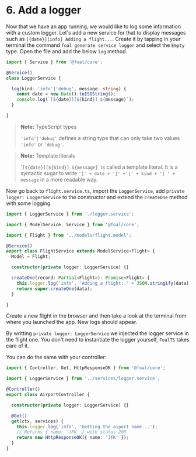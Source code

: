# 6. Add a logger

Now that we have an app running, we would like to log some information with a custom logger. Let's add a new service for that to display messages such as `[{date}][info] Adding a flight...`. Create it by tapping in your terminal the command `foal generate service logger` and select the `Empty` type. Open the file and add the below `log` method.

```typescript
import { Service } from '@foal/core';

@Service()
class LoggerService {

  log(kind: 'info'|'debug', message: string) {
    const date = new Date().toISOString();
    console.log(`[${date}][${kind}] ${message}`);
  }

}
```

> **Note:** TypeScript types
>
> `'info'|'debug'` defines a string type that can only take two values `'info'` or `'debug'`.

> **Note:** Template literals
>
> \``[${date}][${kind}] ${message}`\` is called a template literal. It is a syntactic sugar to write `'[' + date + ']' +'[' + kind + '] ' + message` in a more readable way.

Now go back to `flight.service.ts`, import the `LoggerService`, add `private logger: LoggerService` to the constructor and extend the `createOne` method with some logging.

```typescript
import { LoggerService } from './logger.service';

import { ModelService, Service } from '@foal/core';

import { Flight } from '../models/flight.model';

@Service()
export class FlightService extends ModelService<Flight> {
  Model = Flight;

  constructor(private logger: LoggerService) {}

  createOne(record: Partial<Flight>): Promise<Flight> {
    this.logger.log('info', 'Adding a flight: ' + JSON.stringify(data));
    return super.createOne(data);
  }

}

```

Create a new flight in the browser and then take a look at the terminal from where you launched the app. New logs should appear.

By writting `private logger: LoggerService` we injected the logger service in the flight one. You don't need to instantiate the logger yourself, `FoalTS` takes care of it.

You can do the same with your controller:

```typescript
import { Controller, Get, HttpResponseOK } from '@foal/core';

import { LoggerService } from '../services/logger.service';

@Controller()
export class AirportController {

  constructor(private logger: LoggerService) {}

  @Get()
  get(ctx, services) {
    this.logger.log('info', 'Getting the aiport name...');
    // Returns { name: 'JFK' } with status 200
    return new HttpResponseOK({ name: 'JFK' });
  }
}

```

